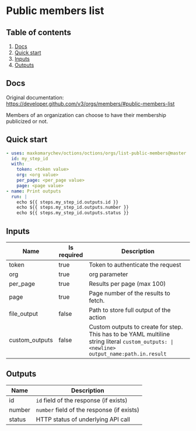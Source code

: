 # Public members list

## Table of contents

1. [Docs](#docs)
1. [Quick start](#quick-start)
1. [Inputs](#inputs)
1. [Outputs](#outputs)

<a name="quick-start" ></a>
## Docs

Original documentation: https://developer.github.com/v3/orgs/members/#public-members-list

Members of an organization can choose to have their membership publicized or not.


<a name="quick start" ></a>
## Quick start

```yaml
- uses: maxkomarychev/octions/octions/orgs/list-public-members@master
  id: my_step_id
  with:
    token: <token value>
    org: <org value>
    per_page: <per_page value>
    page: <page value>
- name: Print outputs
  run: |
    echo ${{ steps.my_step_id.outputs.id }}
    echo ${{ steps.my_step_id.outputs.number }}
    echo ${{ steps.my_step_id.outputs.status }}
```


<a name="inputs" ></a>
## Inputs

| Name | Is required | Description |
|---|---|---|
|token|true|Token to authenticate the request
|org|true|org parameter
|per_page|true|Results per page (max 100)
|page|true|Page number of the results to fetch.
|file_output|false|Path to store full output of the action
|custom_outputs|false|Custom outputs to create for step. This has to be YAML multiline string literal `custom_outputs: \|<newline> output_name:path.in.result`

<a name="outputs" ></a>
## Outputs

| Name | Description |
|---|---|
|id|`id` field of the response (if exists)|
|number|`number` field of the response (if exists)|
|status|HTTP status of underlying API call|

